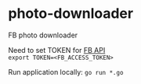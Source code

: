 # photo-downloader
FB photo downloader

Need to set TOKEN for [FB API](https://developers.facebook.com/tools/explorer?method=GET&path=me)    
`export TOKEN=<FB_ACCESS_TOKEN>`

Run application locally:
`go run *.go`
